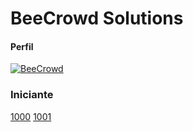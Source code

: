 # BeeCrowd Solutions
#### Perfil 
[![BeeCrowd](https://img.shields.io/static/v1?label=&message=BeeCrowd&color=ff0&style=for-the-badge)](https://www.beecrowd.com.br/judge/pt/profile/890116)

### Iniciante
[1000](https://github.com/lopogamer/BeeCrowd_Solutions/blob/main/Iniciante/1000.py) [1001](#Iniciante/1001py)


